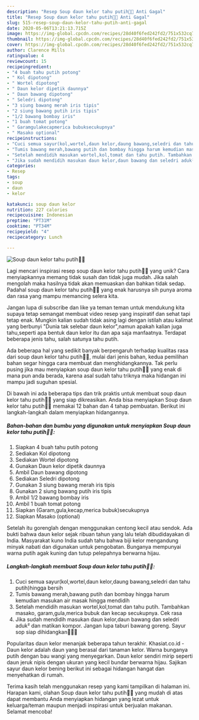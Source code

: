 ```yaml
---
description: "Resep Soup daun kelor tahu putih🤗😋 Anti Gagal"
title: "Resep Soup daun kelor tahu putih🤗😋 Anti Gagal"
slug: 515-resep-soup-daun-kelor-tahu-putih-anti-gagal
date: 2020-05-06T13:21:13.715Z
image: https://img-global.cpcdn.com/recipes/28d40f6fed242fd2/751x532cq70/soup-daun-kelor-tahu-putih🤗😋-foto-resep-utama.jpg
thumbnail: https://img-global.cpcdn.com/recipes/28d40f6fed242fd2/751x532cq70/soup-daun-kelor-tahu-putih🤗😋-foto-resep-utama.jpg
cover: https://img-global.cpcdn.com/recipes/28d40f6fed242fd2/751x532cq70/soup-daun-kelor-tahu-putih🤗😋-foto-resep-utama.jpg
author: Clarence Mills
ratingvalue: 4
reviewcount: 15
recipeingredient:
- "4 buah tahu putih potong"
- " Kol dipotong"
- " Wortel dipotong"
- " Daun kelor dipetik daunnya"
- " Daun bawang dipotong"
- " Seledri dipotong"
- "3 siung bawang merah iris tipis"
- "2 siung bawang putih iris tipis"
- "1/2 bawang bombay iris"
- "1 buah tomat potong"
- " Garamgulakecapmerica bubuksecukupnya"
- " Masako optional"
recipeinstructions:
- "Cuci semua sayur(kol,wortel,daun kelor,daung bawang,seledri dan tahu putih)hingga bersih"
- "Tumis bawang merah,bawang putih dan bombay hingga harum kemudian masukan air masak hingga mendidih"
- "Setelah mendidih masukan wortel,kol,tomat dan tahu putih. Tambahkan masako, garam,gula,merica bubuk dan kecap secukupnya. Cek rasa"
- "Jika sudah mendidih masukan daun kelor,daun bawang dan seledri aduk² dan matikan kompor. Jangan lupa taburi bawang goreng. Sayur sop siap dihidangkan🤗🤗😋"
categories:
- Resep
tags:
- soup
- daun
- kelor

katakunci: soup daun kelor 
nutrition: 227 calories
recipecuisine: Indonesian
preptime: "PT31M"
cooktime: "PT34M"
recipeyield: "4"
recipecategory: Lunch

---
```



![Soup daun kelor tahu putih🤗😋](https://img-global.cpcdn.com/recipes/28d40f6fed242fd2/751x532cq70/soup-daun-kelor-tahu-putih🤗😋-foto-resep-utama.jpg)

Lagi mencari inspirasi resep soup daun kelor tahu putih🤗😋 yang unik? Cara menyiapkannya memang tidak susah dan tidak juga mudah. Jika salah mengolah maka hasilnya tidak akan memuaskan dan bahkan tidak sedap. Padahal soup daun kelor tahu putih🤗😋 yang enak harusnya sih punya aroma dan rasa yang mampu memancing selera kita.

Jangan lupa di subscribe dan like ya teman teman untuk mendukung kita supaya tetap semangat membuat video resep yang inspiratif dan sehat tapi tetap enak. Mungkin kalian sudah tidak asing lagi dengan istilah atau kalimat yang berbunyi &#34;Dunia tak selebar daun kelor&#34;,namun apakah kalian juga tahu,seperti apa bentuk daun kelor itu dan apa saja manfaatnya. Terdapat beberapa jenis tahu, salah satunya tahu putih.

Ada beberapa hal yang sedikit banyak berpengaruh terhadap kualitas rasa dari soup daun kelor tahu putih🤗😋, mulai dari jenis bahan, kedua pemilihan bahan segar hingga cara membuat dan menghidangkannya. Tak perlu pusing jika mau menyiapkan soup daun kelor tahu putih🤗😋 yang enak di mana pun anda berada, karena asal sudah tahu triknya maka hidangan ini mampu jadi suguhan spesial.


Di bawah ini ada beberapa tips dan trik praktis untuk membuat soup daun kelor tahu putih🤗😋 yang siap dikreasikan. Anda bisa menyiapkan Soup daun kelor tahu putih🤗😋 memakai 12 bahan dan 4 tahap pembuatan. Berikut ini langkah-langkah dalam menyiapkan hidangannya.

<!--inarticleads1-->

##### Bahan-bahan dan bumbu yang digunakan untuk menyiapkan Soup daun kelor tahu putih🤗😋:

1. Siapkan 4 buah tahu putih potong
1. Sediakan  Kol dipotong
1. Sediakan  Wortel dipotong
1. Gunakan  Daun kelor dipetik daunnya
1. Ambil  Daun bawang dipotong
1. Sediakan  Seledri dipotong
1. Gunakan 3 siung bawang merah iris tipis
1. Gunakan 2 siung bawang putih iris tipis
1. Ambil 1/2 bawang bombay iris
1. Ambil 1 buah tomat potong
1. Siapkan  (Garam,gula,kecap,merica bubuk)secukupnya
1. Siapkan  Masako (optional)


Setelah itu gorenglah dengan menggunakan centong kecil atau sendok. Ada bukti bahwa daun kelor sejak ribuan tahun yang lalu telah dibudidayakan di India. Masyarakat kuno India sudah tahu bahwa biji kelor mengandung minyak nabati dan digunakan untuk pengobatan. Bunganya mempunyai warna putih agak kuning dan tutup pelepahnya berwarna hijau. 

<!--inarticleads2-->

##### Langkah-langkah membuat Soup daun kelor tahu putih🤗😋:

1. Cuci semua sayur(kol,wortel,daun kelor,daung bawang,seledri dan tahu putih)hingga bersih
1. Tumis bawang merah,bawang putih dan bombay hingga harum kemudian masukan air masak hingga mendidih
1. Setelah mendidih masukan wortel,kol,tomat dan tahu putih. Tambahkan masako, garam,gula,merica bubuk dan kecap secukupnya. Cek rasa
1. Jika sudah mendidih masukan daun kelor,daun bawang dan seledri aduk² dan matikan kompor. Jangan lupa taburi bawang goreng. Sayur sop siap dihidangkan🤗🤗😋


Popularitas daun kelor menanjak beberapa tahun terakhir. Khasiat.co.id - Daun kelor adalah daun yang berasal dari tanaman kelor. Warna bunganya putih dengan bau wangi yang menyegarkan. Daun kelor sendiri mirip seperti daun jeruk nipis dengan ukuran yang kecil bundar berwarna hijau. Sajikan sayur daun kelor bening berikut ini sebagai hidangan hangat dan menyehatkan di rumah. 

Terima kasih telah menggunakan resep yang kami tampilkan di halaman ini. Harapan kami, olahan Soup daun kelor tahu putih🤗😋 yang mudah di atas dapat membantu Anda menyiapkan hidangan yang lezat untuk keluarga/teman maupun menjadi inspirasi untuk berjualan makanan. Selamat mencoba!
